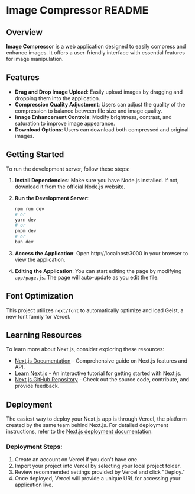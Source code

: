 # Image Compressor README

## Overview

**Image Compressor** is a web application designed to easily compress and enhance images. It offers a user-friendly interface with essential features for image manipulation.

## Features

- **Drag and Drop Image Upload**: Easily upload images by dragging and dropping them into the application.
- **Compression Quality Adjustment**: Users can adjust the quality of the compression to balance between file size and image quality.
- **Image Enhancement Controls**: Modify brightness, contrast, and saturation to improve image appearance.
- **Download Options**: Users can download both compressed and original images.

## Getting Started

To run the development server, follow these steps:

1. **Install Dependencies**: Make sure you have Node.js installed. If not, download it from the official Node.js website.

2. **Run the Development Server**:
   ```bash
   npm run dev
   # or
   yarn dev
   # or
   pnpm dev
   # or
   bun dev
   ```

3. **Access the Application**: Open http://localhost:3000 in your browser to view the application.

4. **Editing the Application**: You can start editing the page by modifying `app/page.js`. The page will auto-update as you edit the file.

## Font Optimization

This project utilizes `next/font` to automatically optimize and load Geist, a new font family for Vercel.

## Learning Resources

To learn more about Next.js, consider exploring these resources:

- [Next.js Documentation](https://nextjs.org/docs) - Comprehensive guide on Next.js features and API.
- [Learn Next.js](https://nextjs.org/learn) - An interactive tutorial for getting started with Next.js.
- [Next.js GitHub Repository](https://github.com/vercel/next.js) - Check out the source code, contribute, and provide feedback.

## Deployment

The easiest way to deploy your Next.js app is through Vercel, the platform created by the same team behind Next.js. For detailed deployment instructions, refer to the [Next.js deployment documentation](https://nextjs.org/docs/pages/building-your-application/deploying).

### Deployment Steps:

1. Create an account on Vercel if you don't have one.
2. Import your project into Vercel by selecting your local project folder.
3. Review recommended settings provided by Vercel and click "Deploy."
4. Once deployed, Vercel will provide a unique URL for accessing your application live.
